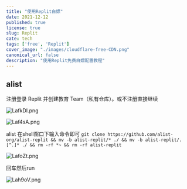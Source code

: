 ```yaml
---
title: "使用Replit白嫖"
date: 2021-12-12
published: true
license: true
slug: Replit
cate: tech
tags: ['free', 'Replit']
cover_image: "./images/cloudflare-free-CDN.png"
canonical_url: false
description: "使用Replit免费白嫖配置教程"
---
```

## alist

注册登录 Replit 并创建教育 Team（私有仓库）。或不注册直接继续

![LafkDI.png](https://s1.ax1x.com/2022/04/18/LafkDI.png)

![Laf4sA.png](https://s1.ax1x.com/2022/04/18/Laf4sA.png)

alist 在shell窗口下输入命令即可
`git clone https://github.com/alist-org/alist-replit && mv -b alist-replit/* ./ && mv -b alist-replit/.[^.]* ./ && rm -rf *~ && rm -rf alist-replit`

![LafoZt.png](https://s1.ax1x.com/2022/04/18/LafoZt.png)

回车然后run

 ![Lah9oV.png](https://s1.ax1x.com/2022/04/18/Lah9oV.png)

